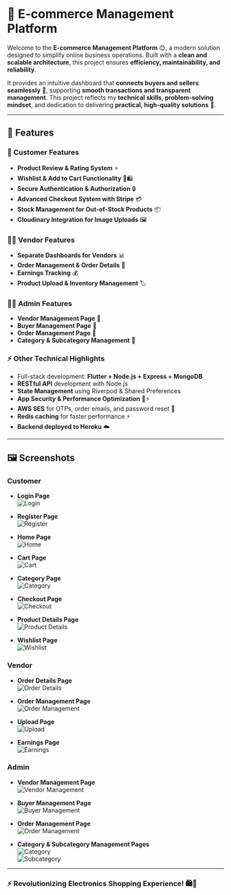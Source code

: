 # 📌 E-commerce Management Platform

Welcome to the **E-commerce Management Platform** 😊, a modern solution designed to simplify online business operations. Built with a **clean and scalable architecture**, this project ensures **efficiency, maintainability, and reliability**.

It provides an intuitive dashboard that **connects buyers and sellers seamlessly** 🤝, supporting **smooth transactions and transparent management**. This project reflects my **technical skills, problem-solving mindset**, and dedication to delivering **practical, high-quality solutions** 🚀.

---

## 🚀 Features

### 🛒 Customer Features
- **Product Review & Rating System** ⭐  
- **Wishlist & Add to Cart Functionality** 💖🛍️  
- **Secure Authentication & Authorization** 🔒  
- **Advanced Checkout System with Stripe** 💳  
- **Stock Management for Out-of-Stock Products** 📦  
- **Cloudinary Integration for Image Uploads** 🖼️  

### 👨‍💼 Vendor Features
- **Separate Dashboards for Vendors** 📊  
- **Order Management & Order Details** 📝  
- **Earnings Tracking** 💰  
- **Product Upload & Inventory Management** 🏷️  

### 👩‍💻 Admin Features
- **Vendor Management Page** 🏪  
- **Buyer Management Page** 🛒  
- **Order Management Page** 📝  
- **Category & Subcategory Management** 📂  

### ⚡ Other Technical Highlights
- Full-stack development: **Flutter + Node.js + Express + MongoDB**  
- **RESTful API** development with Node.js  
- **State Management** using Riverpod & Shared Preferences  
- **App Security & Performance Optimization** 🔐⚡  
- **AWS SES** for OTPs, order emails, and password reset 📧  
- **Redis caching** for faster performance ⚡  
- **Backend deployed to Heroku** ☁️  

---

## 🖼 Screenshots

### Customer
- **Login Page**  
![Login](https://github.com/minhkhoiv12/Media-Backend/blob/main/khach%20hang/login.png)

- **Register Page**  
![Register](https://github.com/minhkhoiv12/Media-Backend/blob/main/khach%20hang/dang%20ky.png)

- **Home Page**  
![Home](https://github.com/minhkhoiv12/Media-Backend/blob/main/khach%20hang/trang%20ch%E1%BB%A7.png)

- **Cart Page**  
![Cart](https://github.com/minhkhoiv12/Media-Backend/blob/main/khach%20hang/Gi%E1%BB%8F%20h%C3%A0ng.png)

- **Category Page**  
![Category](https://github.com/minhkhoiv12/Media-Backend/blob/main/khach%20hang/Ph%C3%A2n%20lo%E1%BA%A1i%20danh%20m%E1%BB%A5c.png)

- **Checkout Page**  
![Checkout](https://github.com/minhkhoiv12/Media-Backend/blob/main/khach%20hang/Thanh%20to%C3%A1n.png)

- **Product Details Page**  
![Product Details](https://github.com/minhkhoiv12/Media-Backend/blob/main/khach%20hang/chi%20ti%E1%BA%BFt%20s%E1%BA%A3n%20ph%E1%BA%A9m.png)

- **Wishlist Page**  
![Wishlist](https://github.com/minhkhoiv12/Media-Backend/blob/main/khach%20hang/y%C3%AAu%20th%C3%ADch.png)

### Vendor
- **Order Details Page**  
![Order Details](https://github.com/minhkhoiv12/Media-Backend/blob/main/vendor/chi%20ti%E1%BA%BFt%20%C4%91%C6%A1n%20h%C3%A0ng.png)

- **Order Management Page**  
![Order Management](https://github.com/minhkhoiv12/Media-Backend/blob/main/vendor/quan%20ly%20%C4%91%C6%A1n%20h%C3%A0ng.png)

- **Upload Page**  
![Upload](https://github.com/minhkhoiv12/Media-Backend/blob/main/vendor/upload.png)

- **Earnings Page**  
![Earnings](https://github.com/minhkhoiv12/Media-Backend/blob/main/vendor/doanh%20thu.png)

### Admin
- **Vendor Management Page**  
![Vendor Management](https://github.com/minhkhoiv12/Media-Backend/blob/main/admin/qu%E1%BA%A3n%20l%C3%BD%20ng%C6%B0%E1%BB%9Di%20b%C3%A1n.png)

- **Buyer Management Page**  
![Buyer Management](https://github.com/minhkhoiv12/Media-Backend/blob/main/admin/qu%E1%BA%A3n%20l%C3%BD%20ng%C6%B0%E1%BB%9Di%20mua.png)

- **Order Management Page**  
![Order Management](https://github.com/minhkhoiv12/Media-Backend/blob/main/admin/qu%E1%BA%A3n%20l%C3%BD%20%C4%91%C6%A1n%20h%C3%A0ng.png)

- **Category & Subcategory Management Pages**  
![Category](https://github.com/minhkhoiv12/Media-Backend/blob/main/admin/qu%E1%BA%A3n%20l%C3%BD%20danh%20m%E1%BB%A5c.png)  
![Subcategory](https://github.com/minhkhoiv12/Media-Backend/blob/main/admin/qu%E1%BA%A3n%20l%C3%BD%20danh%20m%E1%BB%A5c%20con.png)

---

### ⚡ Revolutionizing Electronics Shopping Experience! 🛍️🔋

